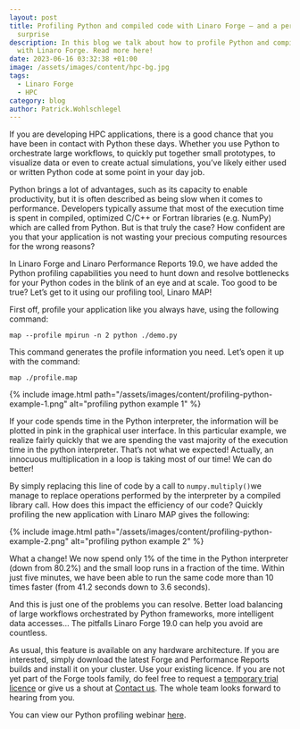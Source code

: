 ```yaml
---
layout: post
title: Profiling Python and compiled code with Linaro Forge – and a performance
  surprise
description: In this blog we talk about how to profile Python and compiled code
  with Linaro Forge. Read more here!
date: 2023-06-16 03:32:38 +01:00
image: /assets/images/content/hpc-bg.jpg
tags:
  - Linaro Forge
  - HPC
category: blog
author: Patrick.Wohlschlegel
---
```

If you are developing HPC applications, there is a good chance that you have been in contact with Python these days. Whether you use Python to orchestrate large workflows, to quickly put together small prototypes, to visualize data or even to create actual simulations, you’ve likely either used or written Python code at some point in your day job.

Python brings a lot of advantages, such as its capacity to enable productivity, but it is often described as being slow when it comes to performance.  Developers typically assume that most of the execution time is spent in compiled, optimized C/C++ or Fortran libraries (e.g. NumPy) which are called from Python. But is that truly the case? How confident are you that your application is not wasting your precious computing resources for the wrong reasons?

In Linaro Forge and Linaro Performance Reports 19.0, we have added the Python profiling capabilities you need to hunt down and resolve bottlenecks for your Python codes in the blink of an eye and at scale. Too good to be true? Let’s get to it using our profiling tool, Linaro MAP!

First off, profile your application like you always have, using the following command:

`map --profile mpirun -n 2 python ./demo.py`

This command generates the profile information you need. Let’s open it up with the command:

`map ./profile.map`

{% include image.html path="/assets/images/content/profiling-python-example-1.png" alt="profiling python example 1" %}

If your code spends time in the Python interpreter, the information will be plotted in pink in the graphical user interface. In this particular example, we realize fairly quickly that we are spending the vast majority of the execution time in the python interpreter. That’s not what we expected! Actually, an innocuous multiplication in a loop is taking most of our time!  We can do better!

By simply replacing this line of code by a call to `numpy.multiply()`we manage to replace operations performed by the interpreter by a compiled library call. How does this impact the efficiency of our code? Quickly profiling the new application with Linaro MAP gives the following:

{% include image.html path="/assets/images/content/profiling-python-example-2.png" alt="profiling python example 2" %}

What a change! We now spend only 1% of the time in the Python interpreter (down from 80.2%) and the small loop runs in a fraction of the time. Within just five minutes, we have been able to run the same code more than 10 times faster (from 41.2 seconds down to 3.6 seconds).

And this is just one of the problems you can resolve. Better load balancing of large workflows orchestrated by Python frameworks, more intelligent data accesses… The pitfalls Linaro Forge 19.0 can help you avoid are countless.

As usual, this feature is available on any hardware architecture. If you are interested, simply download the latest Forge and Performance Reports builds and install it on your cluster. Use your existing licence. If you are not yet part of the Forge tools family, do feel free to request a [temporary trial licence](https://www.linaroforge.com/freeTrial/) or give us a shout at [Contact us](https://www.linaroforge.com/contactUs/). The whole team looks forward to hearing from you. 

You can view our Python profiling webinar [here](https://www.youtube.com/watch?v=kJYrE4Yu5WU).
